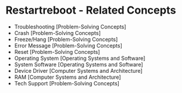 # Restartreboot - Related Concepts

- Troubleshooting [Problem-Solving Concepts]
- Crash [Problem-Solving Concepts]
- Freeze/Hang [Problem-Solving Concepts]
- Error Message [Problem-Solving Concepts]
- Reset [Problem-Solving Concepts]
- Operating System [Operating Systems and Software]
- System Software [Operating Systems and Software]
- Device Driver [Computer Systems and Architecture]
- RAM [Computer Systems and Architecture]
- Tech Support [Problem-Solving Concepts]
